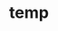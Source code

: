 ---
layout: page
title: temp
name: Neil Henderson
role: Group leader
img: assets/img/group-members/neil
importance: 0
website: "https://www.ed.ac.uk/inflammation-research/people/principal-investigators/professor-neil-henderson"
scholar: "https://scholar.google.co.uk/citations?user=586JfA4AAAAJ&hl=en"
github: "https://github.com/HendersonLab"
#twitter: "https://twitter.com/CataVallejosM"
blog: "/neil/"
#linkedin: "https://www.linkedin.com"
---